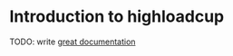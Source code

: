 # Introduction to highloadcup

TODO: write [great documentation](http://jacobian.org/writing/what-to-write/)
